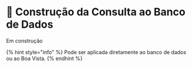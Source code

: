 # 👷 Construção da Consulta ao Banco de Dados

Em construção

{% hint style="info" %}
Pode ser aplicada diretamente ao banco de dados ou ao Boa Vista.
{% endhint %}
